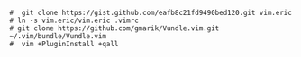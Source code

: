 <!-- TITLE: Vim -->
<!-- SUBTITLE: A quick summary of Vim -->

```
#  git clone https://gist.github.com/eafb8c21fd9490bed120.git vim.eric
# ln -s vim.eric/vim.eric .vimrc
# git clone https://github.com/gmarik/Vundle.vim.git ~/.vim/bundle/Vundle.vim
#  vim +PluginInstall +qall
```
